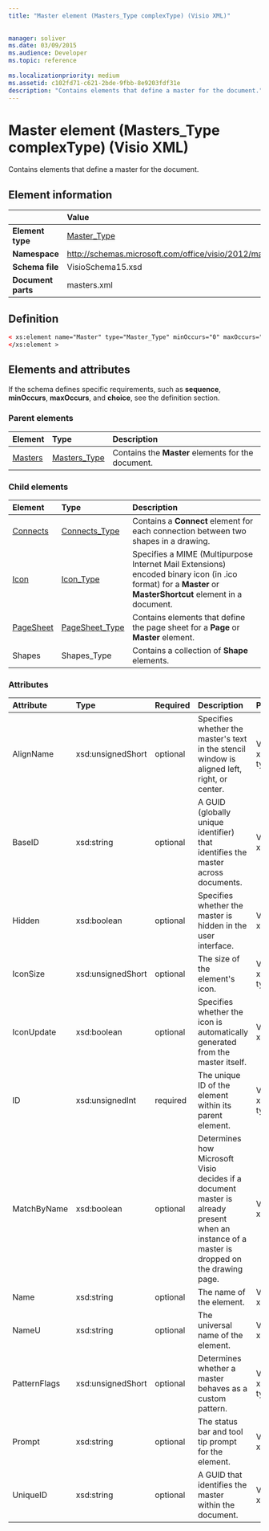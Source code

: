 ```yaml
---
title: "Master element (Masters_Type complexType) (Visio XML)"
 
 
manager: soliver
ms.date: 03/09/2015
ms.audience: Developer
ms.topic: reference
 
ms.localizationpriority: medium
ms.assetid: c102fd71-c621-2bde-9fbb-8e9203fdf31e
description: "Contains elements that define a master for the document."
---
```


# Master element (Masters_Type complexType) (Visio XML)

Contains elements that define a master for the document.
  
## Element information

||Value |
|:-----|:-----|
|**Element type** <br/> |[Master_Type](master_type-complextypevisio-xml.md) <br/> |
|**Namespace** <br/> |http://schemas.microsoft.com/office/visio/2012/main  <br/> |
|**Schema file** <br/> |VisioSchema15.xsd  <br/> |
|**Document parts** <br/> |masters.xml  <br/> |
   
## Definition

```XML
< xs:element name="Master" type="Master_Type" minOccurs="0" maxOccurs="unbounded" >
</xs:element >
```

## Elements and attributes

If the schema defines specific requirements, such as **sequence**, **minOccurs**, **maxOccurs**, and **choice**, see the definition section. 
  
### Parent elements

|**Element**|**Type**|**Description**|
|:-----|:-----|:-----|
|[Masters](masters-elementvisio-xml.md) <br/> |[Masters_Type](masters_type-complextypevisio-xml.md) <br/> |Contains the **Master** elements for the document. |
   
### Child elements

|**Element**|**Type**|**Description**|
|:-----|:-----|:-----|
|[Connects](connects-element-pagecontents_type-complextypevisio-xml.md) <br/> |[Connects_Type](connects_type-complextypevisio-xml.md) <br/> |Contains a **Connect** element for each connection between two shapes in a drawing. |
|[Icon](icon-element-master_type-complextypevisio-xml.md) <br/> |[Icon_Type](icon_type-complextypevisio-xml.md) <br/> |Specifies a MIME (Multipurpose Internet Mail Extensions) encoded binary icon (in .ico format) for a **Master** or **MasterShortcut** element in a document. |
|[PageSheet](pagesheet-element-master_type-complextypevisio-xml.md) <br/> |[PageSheet_Type](pagesheet_type-complextypevisio-xml.md) <br/> |Contains elements that define the page sheet for a **Page** or **Master** element. |
|Shapes  <br/> |Shapes_Type  <br/> |Contains a collection of **Shape** elements. |
   
### Attributes

|**Attribute**|**Type**|**Required**|**Description**|**Possible values**|
|:-----|:-----|:-----|:-----|:-----|
|AlignName  <br/> |xsd:unsignedShort  <br/> |optional  <br/> |Specifies whether the master's text in the stencil window is aligned left, right, or center. |Values of the xsd:unsignedShort type. |
|BaseID  <br/> |xsd:string  <br/> |optional  <br/> |A GUID (globally unique identifier) that identifies the master across documents. |Values of the xsd:string type. |
|Hidden  <br/> |xsd:boolean  <br/> |optional  <br/> |Specifies whether the master is hidden in the user interface. |Values of the xsd:boolean type. |
|IconSize  <br/> |xsd:unsignedShort  <br/> |optional  <br/> |The size of the element's icon. |Values of the xsd:unsignedShort type. |
|IconUpdate  <br/> |xsd:boolean  <br/> |optional  <br/> |Specifies whether the icon is automatically generated from the master itself. |Values of the xsd:boolean type. |
|ID  <br/> |xsd:unsignedInt  <br/> |required  <br/> |The unique ID of the element within its parent element. |Values of the xsd:unsignedInt type. |
|MatchByName  <br/> |xsd:boolean  <br/> |optional  <br/> |Determines how Microsoft Visio decides if a document master is already present when an instance of a master is dropped on the drawing page. |Values of the xsd:boolean type. |
|Name  <br/> |xsd:string  <br/> |optional  <br/> |The name of the element. |Values of the xsd:string type. |
|NameU  <br/> |xsd:string  <br/> |optional  <br/> |The universal name of the element. |Values of the xsd:string type. |
|PatternFlags  <br/> |xsd:unsignedShort  <br/> |optional  <br/> |Determines whether a master behaves as a custom pattern. |Values of the xsd:unsignedShort type. |
|Prompt  <br/> |xsd:string  <br/> |optional  <br/> |The status bar and tool tip prompt for the element. |Values of the xsd:string type. |
|UniqueID  <br/> |xsd:string  <br/> |optional  <br/> |A GUID that identifies the master within the document. |Values of the xsd:string type. |
   

